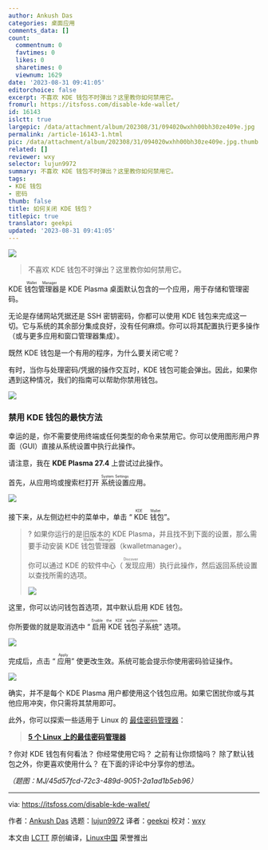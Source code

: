 ```yaml
---
author: Ankush Das
categories: 桌面应用
comments_data: []
count:
  commentnum: 0
  favtimes: 0
  likes: 0
  sharetimes: 0
  viewnum: 1629
date: '2023-08-31 09:41:05'
editorchoice: false
excerpt: 不喜欢 KDE 钱包不时弹出？这里教你如何禁用它。
fromurl: https://itsfoss.com/disable-kde-wallet/
id: 16143
islctt: true
largepic: /data/attachment/album/202308/31/094020wxhh00bh30ze409e.jpg
permalink: /article-16143-1.html
pic: /data/attachment/album/202308/31/094020wxhh00bh30ze409e.jpg.thumb.jpg
related: []
reviewer: wxy
selector: lujun9972
summary: 不喜欢 KDE 钱包不时弹出？这里教你如何禁用它。
tags:
- KDE 钱包
- 密码
thumb: false
title: 如何关闭 KDE 钱包？
titlepic: true
translator: geekpi
updated: '2023-08-31 09:41:05'
---
```


![](/data/attachment/album/202308/31/094020wxhh00bh30ze409e.jpg)



> 
> 不喜欢 KDE 钱包不时弹出？这里教你如何禁用它。
> 
> 
> 


KDE <ruby> 钱包管理器 <rt>  Wallet Manager </rt></ruby> 是 KDE Plasma 桌面默认包含的一个应用，用于存储和管理密码。


无论是存储网站凭据还是 SSH 密钥密码，你都可以使用 KDE 钱包来完成这一切。它与系统的其余部分集成良好，没有任何麻烦。你可以将其配置执行更多操作（或与更多应用和窗口管理器集成）。


既然 KDE 钱包是一个有用的程序，为什么要关闭它呢？


有时，当你与处理密码/凭据的操作交互时，KDE 钱包可能会弹出。因此，如果你遇到这种情况，我们的指南可以帮助你禁用钱包。


![](/data/attachment/album/202308/31/094105jnpncnnzppi1ni40.jpg)


### 禁用 KDE 钱包的最快方法


幸运的是，你不需要使用终端或任何类型的命令来禁用它。你可以使用图形用户界面（GUI）直接从系统设置中执行此操作。


请注意，我在 **KDE Plasma 27.4** 上尝试过此操作。


首先，从应用坞或搜索栏打开 <ruby> 系统设置 <rt>  System Settings </rt></ruby> 应用。


![](/data/attachment/album/202308/31/094105vulzcdy72yl7hu4c.jpg)


接下来，从左侧边栏中的菜单中，单击 “<ruby> KDE 钱包 <rt>  KDE Wallet </rt></ruby>”。



> 
> ? 如果你运行的是旧版本的 KDE Plasma，并且找不到下面的设置，那么需要手动安装 KDE <ruby> 钱包管理器 <rt>  Wallet Manager </rt></ruby>（kwalletmanager）。
> 
> 
> 你可以通过 KDE 的软件中心（<ruby> 发现 <rt>  Discover </rt></ruby> 应用）执行此操作，然后返回系统设置以查找所需的选项。
> 
> 
> ![](/data/attachment/album/202308/31/094106b35xhfp4378huc6q.jpg)
> 
> 
> 


这里，你可以访问钱包首选项，其中默认启用 KDE 钱包。


你所要做的就是取消选中 “<ruby> 启用 KDE 钱包子系统 <rt>  Enable the KDE wallet subsystem </rt></ruby>” 选项。


![](/data/attachment/album/202308/31/094106qjoxgsgbzs6a9n4q.jpg)


完成后，点击 “<ruby> 应用 <rt>  Apply </rt></ruby>” 使更改生效。系统可能会提示你使用密码验证操作。


![](/data/attachment/album/202308/31/094107excyqzyboujmfxsy.jpg)


确实，并不是每个 KDE Plasma 用户都使用这个钱包应用。如果它困扰你或与其他应用冲突，你只需将其禁用即可。


此外，你可以探索一些适用于 Linux 的 [最佳密码管理器](https://itsfoss.com/password-managers-linux/)：



> 
> **[5 个 Linux 上的最佳密码管理器](https://itsfoss.com/password-managers-linux/)**
> 
> 
> 


? 你对 KDE 钱包有何看法？ 你经常使用它吗？ 之前有让你烦恼吗？ 除了默认钱包之外，你更喜欢使用什么？ 在下面的评论中分享你的想法。


*（题图：MJ/45d57fcd-72c3-489d-9051-2a1ad1b5eb96）*




---


via: <https://itsfoss.com/disable-kde-wallet/>


作者：[Ankush Das](https://itsfoss.com/author/ankush/) 选题：[lujun9972](https://github.com/lujun9972) 译者：[geekpi](https://github.com/geekpi) 校对：[wxy](https://github.com/wxy)


本文由 [LCTT](https://github.com/LCTT/TranslateProject) 原创编译，[Linux中国](https://linux.cn/) 荣誉推出